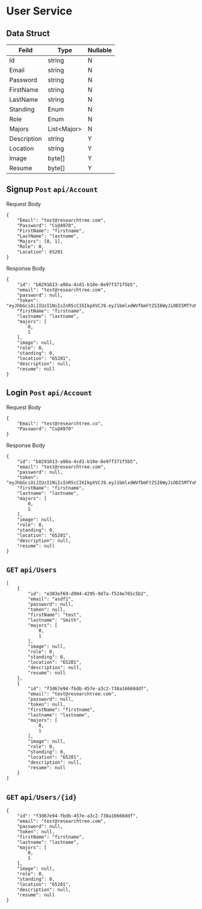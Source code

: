 # User Service
## Data Struct
| Feild | Type | Nullable |
|-------|------|----------|
|Id|string|N|key
|Email|string|N|
|Password|string|N|
|FirstName|string|N|
|LastName|string|N|
|Standing|Enum|N|
|Role|Enum|N|
|Majors|List\<Major>|N|
|Description|string|Y|
|Location|string|Y|
|Image|byte[]|Y|
|Resume|byte[]|Y|

## Signup `Post` `api/Account`
Request Body
```
{
	"Email": "test@researchtree.com",
	"Password": "Cs@4970",
	"FirstName": "firstname",
	"LastName": "lastname",
	"Majors": [0, 1],
	"Role": 0,
	"Location": 65201
}
```

Response Body
```
{
    "id": "b8291613-a98a-4cd1-b10e-8e97f371f5b5",
    "email": "test@researchtree.com",
    "password": null,
    "token": "eyJhbGciOiJIUzI1NiIsInR5cCI6IkpXVCJ9.eyJ1bmlxdWVfbmFtZSI6WyJiODI5MTYxMy1hOThhLTRjZDEtYjEwZS04ZTk3ZjM3MWY1YjUiLCJmaXJzdG5hbWVsYXN0bmFtZSJdLCJlbWFpbCI6InRlc3RAcmVzZWFyY2h0cmVlLmNvIiwiZ2l2ZW5fbmFtZSI6ImZpcnN0bmFtZSIsIm5iZiI6MTU0MTgwMzg2NCwiZXhwIjoxNTQyNDA4NjY0LCJpYXQiOjE1NDE4MDM4NjR9.cgtqYH1lSodwpitoe1XKcvBzO8PIz5orIYZ6SL5BgE4",
    "firstName": "firstname",
    "lastname": "lastname",
    "majors": [
        0,
        1
    ],
    "image": null,
    "role": 0,
    "standing": 0,
    "location": "65201",
    "description": null,
    "resume": null
}
```

## Login `Post` `api/Account`
Request Body
```
{
	"Email": "test@researchtree.co",
	"Password": "Cs@4970"
}
```

Response Body
```
{
    "id": "b8291613-a98a-4cd1-b10e-8e97f371f5b5",
    "email": "test@researchtree.com",
    "password": null,
    "token": "eyJhbGciOiJIUzI1NiIsInR5cCI6IkpXVCJ9.eyJ1bmlxdWVfbmFtZSI6WyJiODI5MTYxMy1hOThhLTRjZDEtYjEwZS04ZTk3ZjM3MWY1YjUiLCJmaXJzdG5hbWVsYXN0bmFtZSJdLCJlbWFpbCI6InRlc3RAcmVzZWFyY2h0cmVlLmNvIiwiZ2l2ZW5fbmFtZSI6ImZpcnN0bmFtZSIsIm5iZiI6MTU0MTgwMzg2NCwiZXhwIjoxNTQyNDA4NjY0LCJpYXQiOjE1NDE4MDM4NjR9.cgtqYH1lSodwpitoe1XKcvBzO8PIz5orIYZ6SL5BgE4",
    "firstName": "firstname",
    "lastname": "lastname",
    "majors": [
        0,
        1
    ],
    "image": null,
    "role": 0,
    "standing": 0,
    "location": "65201",
    "description": null,
    "resume": null
}
```

## `GET` `api/Users`
```
[
    {
        "id": "e303ef69-d904-4295-9d7a-f524e765c5b2",
        "email": "asdf1",
        "password": null,
        "token": null,
        "firstName": "test",
        "lastname": "Smith",
        "majors": [
            0,
            1
        ],
        "image": null,
        "role": 0,
        "standing": 0,
        "location": "65201",
        "description": null,
        "resume": null
    },
    {
        "id": "f3d67e94-fbdb-457e-a3c2-738a16668ddf",
        "email": "test@researchtree.com",
        "password": null,
        "token": null,
        "firstName": "firstname",
        "lastname": "lastname",
        "majors": [
            0,
            1
        ],
        "image": null,
        "role": 0,
        "standing": 0,
        "location": "65201",
        "description": null,
        "resume": null
    }
]
```

## `GET` `api/Users/{id}`
```
{
    "id": "f3d67e94-fbdb-457e-a3c2-738a16668ddf",
    "email": "test@researchtree.com",
    "password": null,
    "token": null,
    "firstName": "firstname",
    "lastname": "lastname",
    "majors": [
        0,
        1
    ],
    "image": null,
    "role": 0,
    "standing": 0,
    "location": "65201",
    "description": null,
    "resume": null
}
```